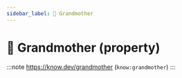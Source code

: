 ```yaml
---
sidebar_label: 👵 Grandmother
---
```


# 👵 Grandmother (property)

:::note
https://know.dev/grandmother
(`know:grandmother`)
:::
